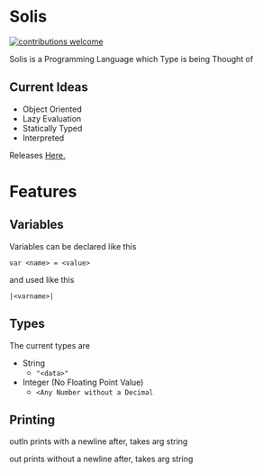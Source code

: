 # Solis #
  <a href="https://github.com/LonnonDev/Solis/issues">
    <img alt="contributions welcome" src="https://img.shields.io/badge/contributions-welcome-brightgreen.svg?style=flat">
  </a>
  
Solis is a Programming Language which Type is being Thought of
## Current Ideas ##
- Object Oriented
- Lazy Evaluation
- Statically Typed
- Interpreted

Releases [Here.](https://github.com/LonnonDev/Solis/releases)
  

# Features #
## Variables ##
Variables can be declared like this
```
var <name> = <value>
```
and used like this
```
|<varname>|
```
## Types ##
The current types are 
- String
  - ```"<data>"```
- Integer (No Floating Point Value)
  - ```<Any Number without a Decimal```
## Printing ##
outln prints with a newline after, takes arg string

out prints without a newline after, takes arg string
